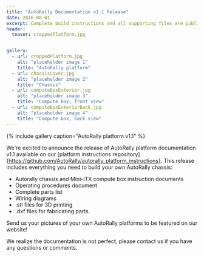 ```yaml
---
title: "AutoRally Documentation v1.1 Release"
date: 2016-08-01
excerpt: Complete build instructions and all supporting files are publicly available! 
header:
  teaser: croppedPlatform.jpg


gallery:
  - url: croppedPlatform.jpg
    alt: "placeholder image 1"
    title: "AutoRally platform"
  - url: chassisCover.jpg
    alt: "placeholder image 2"
    title: "Chassis"
  - url: computeBoxExterior.jpg
    alt: "placeholder image 3"
    title: "Compute box, front view"
  - url: computeBoxExteriorBack.jpg
    alt: "placeholder image 4"
    title: "Compute box, back view"
---
```


{% include gallery caption="AutoRally platform v1.1" %}

We're excited to announce the release of AutoRally platform documentation v1.1 available on our [platform instructions repository]{https://github.com/AutoRally/autorally_platform_instructions}. This release includes everything you need to build your own AutoRally chassis:

- Autorally chassis and Mini-ITX compute box instruction documents
- Operating procedures document
- Complete parts list
- Wiring diagrams
- .stl files for 3D printing
- .dxf files for fabricating parts.

Send us your pictures of your own AutoRally platforms to be featured on our website!

We realize the documentation is not perfect, please contact us if you have any questions or comments.